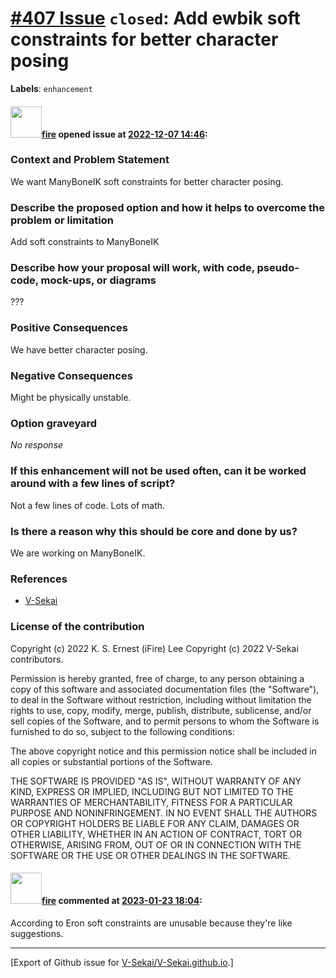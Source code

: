 # [\#407 Issue](https://github.com/V-Sekai/V-Sekai.github.io/issues/407) `closed`: Add ewbik soft constraints for better character posing
**Labels**: `enhancement`


#### <img src="https://avatars.githubusercontent.com/u/32321?u=c2e06a3d2b49a467aa907e54aa259516440267cc&v=4" width="50">[fire](https://github.com/fire) opened issue at [2022-12-07 14:46](https://github.com/V-Sekai/V-Sekai.github.io/issues/407):

### Context and Problem Statement

We want ManyBoneIK soft constraints for better character posing.

### Describe the proposed option and how it helps to overcome the problem or limitation

Add soft constraints to ManyBoneIK

### Describe how your proposal will work, with code, pseudo-code, mock-ups, or diagrams

???

### Positive Consequences

We have better character posing.

### Negative Consequences

Might be physically unstable.

### Option graveyard

_No response_

### If this enhancement will not be used often, can it be worked around with a few lines of script?

Not a few lines of code. Lots of math.

### Is there a reason why this should be core and done by us?

We are working on ManyBoneIK.

### References

- [V-Sekai](https://v-sekai.org/)


### License of the contribution

Copyright (c) 2022 K. S. Ernest (iFire) Lee
Copyright (c) 2022 V-Sekai contributors.

Permission is hereby granted, free of charge, to any person obtaining a copy of this software and associated documentation files (the "Software"), to deal in the Software without restriction, including without limitation the rights to use, copy, modify, merge, publish, distribute, sublicense, and/or sell copies of the Software, and to permit persons to whom the Software is furnished to do so, subject to the following conditions:

The above copyright notice and this permission notice shall be included in all copies or substantial portions of the Software.

THE SOFTWARE IS PROVIDED "AS IS", WITHOUT WARRANTY OF ANY KIND, EXPRESS OR IMPLIED, INCLUDING BUT NOT LIMITED TO THE WARRANTIES OF MERCHANTABILITY, FITNESS FOR A PARTICULAR PURPOSE AND NONINFRINGEMENT. IN NO EVENT SHALL THE AUTHORS OR COPYRIGHT HOLDERS BE LIABLE FOR ANY CLAIM, DAMAGES OR OTHER LIABILITY, WHETHER IN AN ACTION OF CONTRACT, TORT OR OTHERWISE, ARISING FROM, OUT OF OR IN CONNECTION WITH THE SOFTWARE OR THE USE OR OTHER DEALINGS IN THE SOFTWARE.


#### <img src="https://avatars.githubusercontent.com/u/32321?u=c2e06a3d2b49a467aa907e54aa259516440267cc&v=4" width="50">[fire](https://github.com/fire) commented at [2023-01-23 18:04](https://github.com/V-Sekai/V-Sekai.github.io/issues/407#issuecomment-1400759099):

According to Eron soft constraints are unusable because they're like suggestions.


-------------------------------------------------------------------------------



[Export of Github issue for [V-Sekai/V-Sekai.github.io](https://github.com/V-Sekai/V-Sekai.github.io).]

